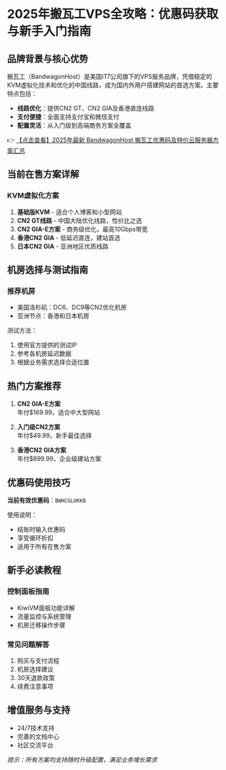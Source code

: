 # 2025年搬瓦工VPS全攻略：优惠码获取与新手入门指南

## 品牌背景与核心优势

搬瓦工（BandwagonHost）是美国IT7公司旗下的VPS服务品牌，凭借稳定的KVM虚拟化技术和优化的中国线路，成为国内外用户搭建网站的首选方案。主要特点包括：

- **线路优化**：提供CN2 GT、CN2 GIA及香港直连线路
- **支付便捷**：全面支持支付宝和微信支付
- **配置灵活**：从入门级到高端商务方案全覆盖

👉 [【点击查看】2025年最新 BandwagonHost 搬瓦工优惠码及特价云服务器方案汇总](https://bit.ly/banwagon)

## 当前在售方案详解

### KVM虚拟化方案
1. **基础版KVM** - 适合个人博客和小型网站
2. **CN2 GT线路** - 中国大陆优化线路，性价比之选
3. **CN2 GIA-E方案** - 商务级优化，最高10Gbps带宽
4. **香港CN2 GIA** - 低延迟直连，建站首选
5. **日本CN2 GIA** - 亚洲地区优质线路

## 机房选择与测试指南

### 推荐机房
- 美国洛杉矶：DC6、DC9等CN2优化机房
- 亚洲节点：香港和日本机房

测试方法：
1. 使用官方提供的测试IP
2. 参考各机房延迟数据
3. 根据业务需求选择合适位置

## 热门方案推荐

1. **CN2 GIA-E方案**  
   年付$169.99，适合中大型网站

2. **入门级CN2方案**  
   年付$49.99，新手最佳选择

3. **香港CN2 GIA方案**  
   年付$899.99，企业级建站方案

## 优惠码使用技巧

**当前有效优惠码**：`BWHCGLUKKB`

使用说明：
- 结账时输入优惠码
- 享受循环折扣
- 适用于所有在售方案

## 新手必读教程

### 控制面板指南
- KiwiVM面板功能详解
- 流量监控与系统管理
- 机房迁移操作步骤

### 常见问题解答
1. 购买与支付流程
2. 机房选择建议
3. 30天退款政策
4. 续费注意事项

## 增值服务与支持
- 24/7技术支持
- 完善的文档中心
- 社区交流平台

*提示：所有方案均支持随时升级配置，满足业务增长需求*